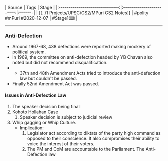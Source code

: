 |             Source             |           Tags           | Stage |
|:------------------------------:|:------------------------:|:------ :|
| [[../1 Projects/UPSC/GS2/MPuri GS2 Notes]] | #polity #mPuri #2020-12-07 | #Stage1⌨  | 

---
### Anti-Defection
- Around 1967-68, 438 defections were reported making mockery of political system.
- in 1969, the committee on anti-defection headed by YB Chavan also noted but did not recommend disqualification.
- - 37th and 48th Amendment Acts tried to introduce the anti-defection law but couldn't be passed.
- Finally 52nd Amendment Act was passed.

#### Issues in Anti-Defection Law
1. The speaker decision being final
2. Kohoto Hollahan Case
	1. Speaker decision is subject to judicial review
3. Whip gagging or Whip Culture.
	-  Implication:
		1. Legislator act according to diktats of the party high command as opposed to their conscience. It also compromises their ability to voice the interest of their voters.
		2. The PM and CoM are accountable to the Parliament. The Anti-Defection law  